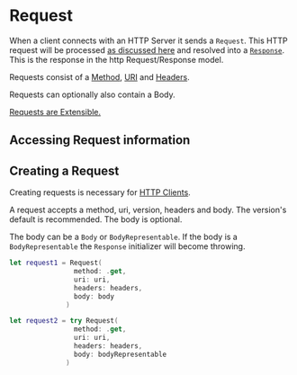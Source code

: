 # Request

When a client connects with an HTTP Server it sends a `Request`. This HTTP request will be processed [as discussed here](../getting-started/http-request-response.md) and resolved into a [`Response`](response.md). This is the response in the http Request/Response model.

Requests consist of a [Method](method.md), [URI](uri.md) and [Headers](../web/headers.md).

Requests can optionally also contain a Body.

[Requests are Extensible.](../core/extend.md)

## Accessing Request information



## Creating a Request

Creating requests is necessary for [HTTP Clients](client.md).

A request accepts a method, uri, version, headers and body. The version's default is recommended. The body is optional.

The body can be a `Body` or `BodyRepresentable`. If the body is a `BodyRepresentable` the `Response` initializer will become throwing.

```swift
let request1 = Request(
                method: .get,
                uri: uri,
                headers: headers,
                body: body
              )

let request2 = try Request(
                method: .get,
                uri: uri,
                headers: headers,
                body: bodyRepresentable
              )
```

